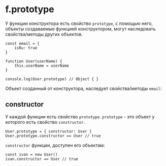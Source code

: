 # f.prototype
У функции конструктора есть свойство `prototype`, с помощью него, объекты создаваемые функцией конструктором, могут наследовать свойства/методы других объектов.

    const email = {
        isRu: true
    }

    function User(userName) {
        this.userName = userName
    }

    console.log(User.prototype) // Object { }

Объект созданный от конструктора, наследует свойства/методы `email`:

## constructor
У каждой функции есть свойство `prototype`. `prototype` - это объект у которого есть свойство `constructor`.

    User.prototype = { constructor: User }
    User.prototype.constructor == User // true

`constructor` функции, доступен его объектам:

    const ivan = new User()
    ivan.constructor == User // true
